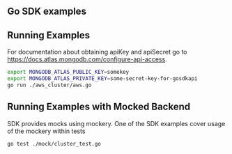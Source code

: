 ## Go SDK examples

## Running Examples

For documentation about obtaining apiKey and apiSecret go to
https://docs.atlas.mongodb.com/configure-api-access.

```bash
export MONGODB_ATLAS_PUBLIC_KEY=somekey 
export MONGODB_ATLAS_PRIVATE_KEY=some-secret-key-for-gosdkapi
go run ./aws_cluster/aws.go
```


## Running Examples with Mocked Backend

SDK provides mocks using mockery. 
One of the SDK examples cover usage of the mockery within tests

```bash
go test ./mock/cluster_test.go 
```
